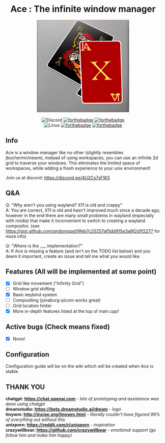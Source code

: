 
<div align = center>

# Ace : The infinite window manager

<img src="https://github.com/gloggers99/ace/raw/main/logo.png" width="300" height="300" alt="banner">

![Discord](https://img.shields.io/badge/%3CGNU/Cord%3E-%237289DA.svg?style=for-the-badge&logo=discord&logoColor=white)
[![forthebadge](https://forthebadge.com/images/badges/made-with-c-plus-plus.svg)](https://forthebadge.com)
[![forthebadge](https://forthebadge.com/images/badges/built-with-swag.svg)](https://forthebadge.com)  
![Linux](https://img.shields.io/badge/Linux-FCC624?style=for-the-badge&logo=linux&logoColor=black)
[![forthebadge](https://forthebadge.com/images/badges/mom-made-pizza-rolls.svg)](https://forthebadge.com)
[![forthebadge](https://forthebadge.com/images/badges/reading-6th-grade-level.svg)](https://forthebadge.com)
</div>

## Info
Ace is a window manager like no other (slightly resembles jbuchermn/newm), instead of using workspaces, you can use an infinite 2d grid to traverse your windows. This eliminates the limited space of workspaces, while adding a fresh experience to your unix environment!

Join us at discord: https://discord.gg/4U2Cs7sFW3

## Q&A
Q: "Why aren't you using wayland? X11 is old and crappy"  
A: You are correct, X11 is old and hasn't improved much since a decade ago, however in the end there are many small problems in wayland (especially with nvidia) that make it inconvenient to switch to creating a wayland compositor. (see https://gist.github.com/probonopd/9feb7c20257af5dd915e3a9f2d1f2277 for more info)

Q: "Where is the ___ implementation?"  
A: If Ace is missing a feature (and isn't on the TODO list below) and you deem it important, create an issue and tell me what you would like.

## Features (All will be implemented at some point)
- [X] Grid like movement ("Infinity Grid")
- [ ] Window grid shifting
- [X] Basic keybind system
- [ ] Compositing (jonaburg-picom works great)
- [ ] Grid location hinter
- [X] More in-depth features listed at the top of main.cpp!

## Active bugs (Check means fixed)
- [X] None!

## Configuration
Configuration guide will be on the wiki which will be created when Ace is stable.

## THANK YOU
**chatgpt: https://chat.openai.com** - *lots of prototyping and assistance was done using chatgpt*  
**dreamstudio: https://beta.dreamstudio.ai/dream** - *logo*  
**tinywm: http://incise.org/tinywm.html** - *literally couldn't have figured 99% of everything out without this*  
**unixporn: https://reddit.com/r/unixporn** - *inspiration*  
**crazywillbear: https://github.com/crazywillbear** - *emotional support (go follow him and make him happy)*  